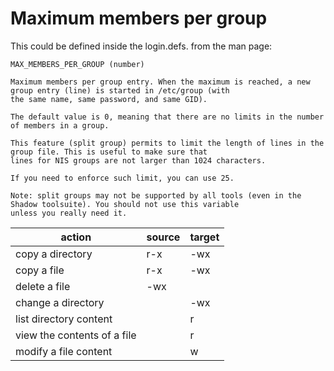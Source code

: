 # Maximum members per group
This could be defined inside the login.defs.
from the man page:
```
MAX_MEMBERS_PER_GROUP (number)

Maximum members per group entry. When the maximum is reached, a new group entry (line) is started in /etc/group (with
the same name, same password, and same GID).

The default value is 0, meaning that there are no limits in the number of members in a group.

This feature (split group) permits to limit the length of lines in the group file. This is useful to make sure that
lines for NIS groups are not larger than 1024 characters.

If you need to enforce such limit, you can use 25.

Note: split groups may not be supported by all tools (even in the Shadow toolsuite). You should not use this variable
unless you really need it.
```


| action                      | source | target |
| --------------------------- | ------ | ------ |
| copy a directory            | r-x    | -wx    |
| copy a file                 | r-x    | -wx    |
| delete a file               | -wx    |        |
| change a directory          |        | -wx       |
| list directory content      |       |  r     |
| view the contents of a file |       |   r     |
| modify a file content       |       |   w     |


